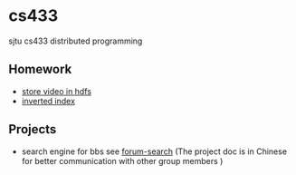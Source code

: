 # cs433

sjtu cs433 distributed programming

## Homework

- [store video in hdfs](hw/video_stream)
- [inverted index](hw/inverted_index)

## Projects

- search engine for bbs see [forum-search](https://github.com/at15/forum-search) (The project doc is in Chinese for better
communication with other group members )